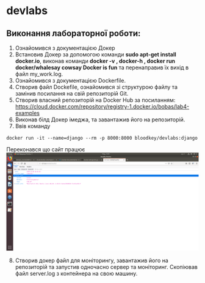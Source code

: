 # devlabs
## Виконання лабораторної роботи:
1. Ознайомився з документацією Докер 
2. Встановив Докер за допомогою команди **sudo apt-get install docker.io**, виконав команди **docker -v , docker-h , docker run docker/whalesay cowsay Docker is fun** та перенаправив їх вихід в файл my_work.log.
3. Ознайомився з документацією Dockerfile.
4. Створив файл Dockefile, ознайомився зі структурою файлу та замінив посилання на свій репозиторій Git.
5. Створив власний репозиторій на Docker Hub за посиланням: https://cloud.docker.com/repository/registry-1.docker.io/bobas/lab4-examples
6. Виконав білд Докер імеджа, та завантажив його на репозиторій.
7. Ввів команду 
```console 
docker run -it --name=django --rm -p 8000:8000 bloodkey/devlabs:django
```
Переконався що сайт працює
![alttext](test.png)

8. Створив докер файл для моніторингу, завантажив його на репозиторій та запустив одночасно сервер та моніторинг. Скопіював файл server.log з контейнера на свою машину.
